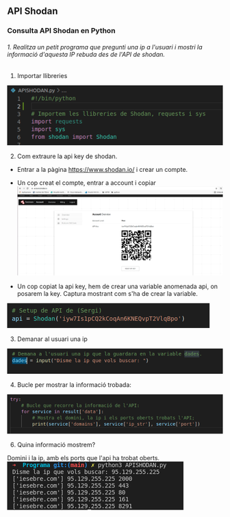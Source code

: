 ## API Shodan

###  Consulta API Shodan en Python

###### 1. Realitza un petit programa que pregunti una ip a l'usuari i mostri la informació d'aquesta IP rebuda des de l'API de shodan.
1. Importar llibreries

![llibreriesShodan](/llibreriesShodan.png)

2. Com extraure la api key de shodan.
  - Entrar a la pàgina https://www.shodan.io/ i crear un compte.
 
 - Un cop creat el compte, entrar a account i copiar
  ![acountshodan](/acountshodan.png)
  
  - Un cop copiat la api key, hem de crear una variable anomenada api, on posarem la key. 
  Captura mostrant com s'ha de crear la variable.
  
  ![apikey](/apikey.png)
  
  
3. Demanar al usuari una ip
  
  ![ipUsuari](/ipUsuari.png)
  
4. Bucle per mostrar la informació trobada:

  
  ![bucleShodan](/bucleShodan.png)
  

6. Quina informació mostrem?
  
  Domini i la ip, amb els ports que l'api ha trobat oberts.
  ![informacioIp](/informacioIp.png)
